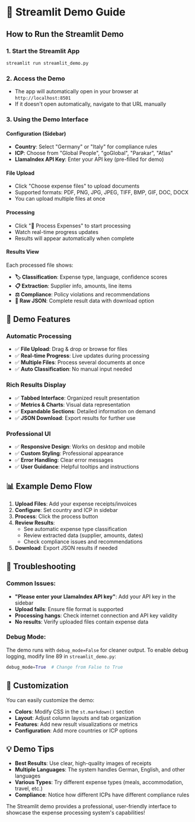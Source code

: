 # 🚀 Streamlit Demo Guide

## How to Run the Streamlit Demo

### 1. Start the Streamlit App
```bash
streamlit run streamlit_demo.py
```

### 2. Access the Demo
- The app will automatically open in your browser at `http://localhost:8501`
- If it doesn't open automatically, navigate to that URL manually

### 3. Using the Demo Interface

#### **Configuration (Sidebar)**
- **Country**: Select "Germany" or "Italy" for compliance rules
- **ICP**: Choose from "Global People", "goGlobal", "Parakar", "Atlas"
- **LlamaIndex API Key**: Enter your API key (pre-filled for demo)

#### **File Upload**
- Click "Choose expense files" to upload documents
- Supported formats: PDF, PNG, JPG, JPEG, TIFF, BMP, GIF, DOC, DOCX
- You can upload multiple files at once

#### **Processing**
- Click "🚀 Process Expenses" to start processing
- Watch real-time progress updates
- Results will appear automatically when complete

#### **Results View**
Each processed file shows:
- **🏷️ Classification**: Expense type, language, confidence scores
- **📋 Extraction**: Supplier info, amounts, line items
- **⚖️ Compliance**: Policy violations and recommendations
- **📄 Raw JSON**: Complete result data with download option

## 🎯 Demo Features

### **Automatic Processing**
- ✅ **File Upload**: Drag & drop or browse for files
- ✅ **Real-time Progress**: Live updates during processing
- ✅ **Multiple Files**: Process several documents at once
- ✅ **Auto Classification**: No manual input needed

### **Rich Results Display**
- ✅ **Tabbed Interface**: Organized result presentation
- ✅ **Metrics & Charts**: Visual data representation
- ✅ **Expandable Sections**: Detailed information on demand
- ✅ **JSON Download**: Export results for further use

### **Professional UI**
- ✅ **Responsive Design**: Works on desktop and mobile
- ✅ **Custom Styling**: Professional appearance
- ✅ **Error Handling**: Clear error messages
- ✅ **User Guidance**: Helpful tooltips and instructions

## 📊 Example Demo Flow

1. **Upload Files**: Add your expense receipts/invoices
2. **Configure**: Set country and ICP in sidebar
3. **Process**: Click the process button
4. **Review Results**: 
   - See automatic expense type classification
   - Review extracted data (supplier, amounts, dates)
   - Check compliance issues and recommendations
5. **Download**: Export JSON results if needed

## 🔧 Troubleshooting

### Common Issues:
- **"Please enter your LlamaIndex API key"**: Add your API key in the sidebar
- **Upload fails**: Ensure file format is supported
- **Processing hangs**: Check internet connection and API key validity
- **No results**: Verify uploaded files contain expense data

### Debug Mode:
The demo runs with `debug_mode=False` for cleaner output. To enable debug logging, modify line 89 in `streamlit_demo.py`:
```python
debug_mode=True  # Change from False to True
```

## 🎨 Customization

You can easily customize the demo:
- **Colors**: Modify CSS in the `st.markdown()` section
- **Layout**: Adjust column layouts and tab organization
- **Features**: Add new result visualizations or metrics
- **Configuration**: Add more countries or ICP options

## 💡 Demo Tips

- **Best Results**: Use clear, high-quality images of receipts
- **Multiple Languages**: The system handles German, English, and other languages
- **Various Types**: Try different expense types (meals, accommodation, travel, etc.)
- **Compliance**: Notice how different ICPs have different compliance rules

The Streamlit demo provides a professional, user-friendly interface to showcase the expense processing system's capabilities!
